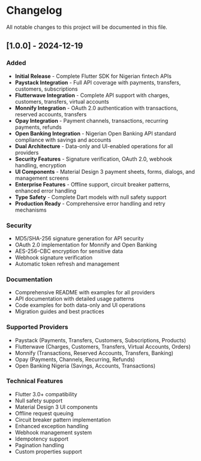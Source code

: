 # Changelog

All notable changes to this project will be documented in this file.

## [1.0.0] - 2024-12-19

### Added
- **Initial Release** - Complete Flutter SDK for Nigerian fintech APIs
- **Paystack Integration** - Full API coverage with payments, transfers, customers, subscriptions
- **Flutterwave Integration** - Complete API support with charges, customers, transfers, virtual accounts
- **Monnify Integration** - OAuth 2.0 authentication with transactions, reserved accounts, transfers
- **Opay Integration** - Payment channels, transactions, recurring payments, refunds
- **Open Banking Integration** - Nigerian Open Banking API standard compliance with savings and accounts
- **Dual Architecture** - Data-only and UI-enabled operations for all providers
- **Security Features** - Signature verification, OAuth 2.0, webhook handling, encryption
- **UI Components** - Material Design 3 payment sheets, forms, dialogs, and management screens
- **Enterprise Features** - Offline support, circuit breaker patterns, enhanced error handling
- **Type Safety** - Complete Dart models with null safety support
- **Production Ready** - Comprehensive error handling and retry mechanisms

### Security
- MD5/SHA-256 signature generation for API security
- OAuth 2.0 implementation for Monnify and Open Banking
- AES-256-CBC encryption for sensitive data
- Webhook signature verification
- Automatic token refresh and management

### Documentation
- Comprehensive README with examples for all providers
- API documentation with detailed usage patterns
- Code examples for both data-only and UI operations
- Migration guides and best practices

### Supported Providers
- Paystack (Payments, Transfers, Customers, Subscriptions, Products)
- Flutterwave (Charges, Customers, Transfers, Virtual Accounts, Orders)
- Monnify (Transactions, Reserved Accounts, Transfers, Banking)
- Opay (Payments, Channels, Recurring, Refunds)
- Open Banking Nigeria (Savings, Accounts, Transactions)

### Technical Features
- Flutter 3.0+ compatibility
- Null safety support
- Material Design 3 UI components
- Offline request queuing
- Circuit breaker pattern implementation
- Enhanced exception handling
- Webhook management system
- Idempotency support
- Pagination handling
- Custom properties support